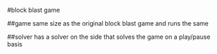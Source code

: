 #block blast game

##game
same size as the original block blast game and runs the same

##solver
has a solver on the side that solves the game on a play/pause basis